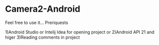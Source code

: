# Camera2-Android
Feel free to use it...
Preriquests

  1)Android Studio or Intelij Idea for opening project
  or
  2)Android API 21 and higer
  3)Reading comments in project
